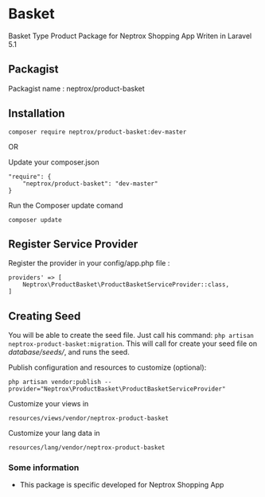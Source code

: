 # Basket
Basket Type Product Package for Neptrox Shopping App Writen in Laravel 5.1

## Packagist
Packagist name : neptrox/product-basket

## Installation

```
composer require neptrox/product-basket:dev-master
```

OR

Update your composer.json
```
"require": {
    "neptrox/product-basket": "dev-master"
}
```

Run the Composer update comand
```
composer update
```

## Register Service Provider

Register the provider in your config/app.php file :

```'
providers' => [
    Neptrox\ProductBasket\ProductBasketServiceProvider::class,
]
```

## Creating Seed

You will be able to create the seed file. Just call his command:
`php artisan neptrox-product-basket:migration`. This will call for create your seed file on *database/seeds/*, and runs the seed.


Publish configuration and resources to customize (optional):

```
php artisan vendor:publish --provider="Neptrox\ProductBasket\ProductBasketServiceProvider"
```

Customize your views in
```
resources/views/vendor/neptrox-product-basket
```

Customize your lang data in
```
resources/lang/vendor/neptrox-product-basket
```

### Some information
- This package is specific developed for Neptrox Shopping App
